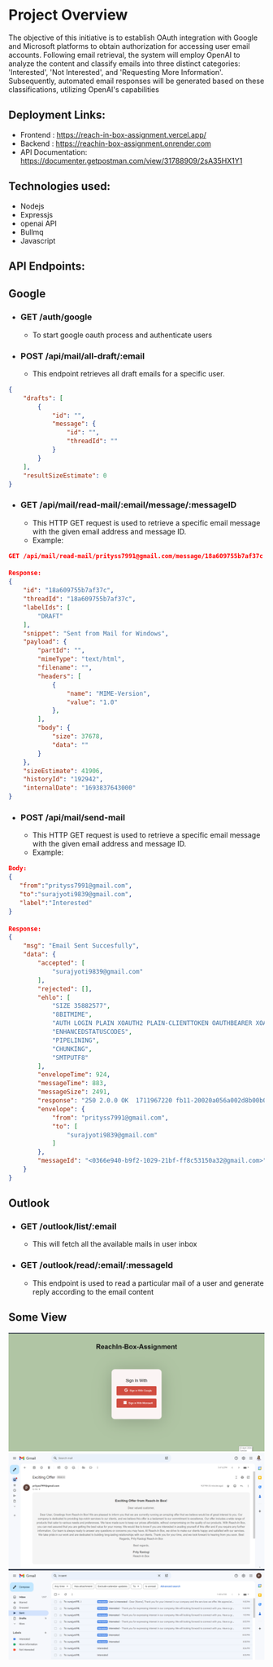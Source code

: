 # Project Overview
  The objective of this initiative is to establish OAuth integration with Google and Microsoft platforms to obtain authorization for accessing user email accounts. Following email retrieval, the system will employ OpenAI to analyze the content and classify emails into three distinct categories: 'Interested', 'Not Interested', and 'Requesting More Information'. Subsequently, automated email responses will be generated based on these classifications, utilizing OpenAI's capabilities

## Deployment Links:
- Frontend : https://reach-in-box-assignment.vercel.app/
- Backend : https://reachin-box-assignment.onrender.com
- API Documentation: https://documenter.getpostman.com/view/31788909/2sA35HX1Y1


## Technologies used:
- Nodejs
- Expressjs
- openai API
- Bullmq
- Javascript

  
## API Endpoints:

## Google

- ### GET /auth/google
  - To start google oauth process and authenticate users

- ### POST /api/mail/all-draft/:email
  - This endpoint retrieves all draft emails for a specific user. 
```json
{
    "drafts": [
        {
            "id": "",
            "message": {
                "id": "",
                "threadId": ""
            }
        }
    ],
    "resultSizeEstimate": 0
}

```
- ### GET /api/mail/read-mail/:email/message/:messageID
  - This HTTP GET request is used to retrieve a specific email message with the given email address and message ID.
  - Example:
```json
GET /api/mail/read-mail/prityss7991@gmail.com/message/18a609755b7af37c

Response:
{
    "id": "18a609755b7af37c",
    "threadId": "18a609755b7af37c",
    "labelIds": [
        "DRAFT"
    ],
    "snippet": "Sent from Mail for Windows",
    "payload": {
        "partId": "",
        "mimeType": "text/html",
        "filename": "",
        "headers": [
            {
                "name": "MIME-Version",
                "value": "1.0"
            },
        ],
        "body": {
            "size": 37678,
            "data": ""
        }
    },
    "sizeEstimate": 41906,
    "historyId": "192942",
    "internalDate": "1693837643000"
}
```

- ### POST /api/mail/send-mail
  - This HTTP GET request is used to retrieve a specific email message with the given email address and message ID.
  - Example:
```json
Body:
{
   "from":"prityss7991@gmail.com",
   "to":"surajyoti9839@gmail.com",
   "label":"Interested"
}

Response:
{
    "msg": "Email Sent Succesfully",
    "data": {
        "accepted": [
            "surajyoti9839@gmail.com"
        ],
        "rejected": [],
        "ehlo": [
            "SIZE 35882577",
            "8BITMIME",
            "AUTH LOGIN PLAIN XOAUTH2 PLAIN-CLIENTTOKEN OAUTHBEARER XOAUTH",
            "ENHANCEDSTATUSCODES",
            "PIPELINING",
            "CHUNKING",
            "SMTPUTF8"
        ],
        "envelopeTime": 924,
        "messageTime": 883,
        "messageSize": 2491,
        "response": "250 2.0.0 OK  1711967220 fb11-20020a056a002d8b00b006ecb639fa56sm1240474pfb.217 - gsmtp",
        "envelope": {
            "from": "prityss7991@gmail.com",
            "to": [
                "surajyoti9839@gmail.com"
            ]
        },
        "messageId": "<0366e940-b9f2-1029-21bf-ff8c53150a32@gmail.com>"
    }
}
```

## Outlook

- ### GET /outlook/list/:email
  - This will fetch all the available mails in user inbox


- ### GET /outlook/read/:email/:messageId
  - This endpoint is used to read a particular mail of a user and generate reply according to the email content

## Some View

 <img src="assets/Screenshot (370).png">

 <img src="assets/Screenshot (368).png">

 <img src="assets/Screenshot (369).png">

